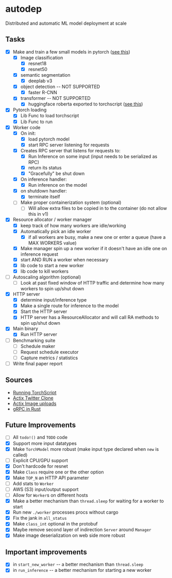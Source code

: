 # autodep
Distributed and automatic ML model deployment at scale

## Tasks
- [x] Make and train a few small models in pytorch ([see this](https://pytorch.org/vision/stable/models.html))
    - [x] Image classification
        - [x] resnet18
        - [x] resnet50
    - [x] semantic segmentation
        - [x] deeplab v3
    - [x] object detection -- NOT SUPPORTED
        - [x] faster R-CNN
    - [x] transformer -- NOT SUPPORTED
        - [x] huggingface roberta exported to torchscript ([see this](https://huggingface.co/docs/transformers/torchscript))
- [x] Pytorch loading
    - [x] Lib Func to load torchscript
    - [x] Lib Func to run
- [x] Worker code
    - [x] On init:
        - [x] load pytorch model
        - [x] start RPC server listening for requests
    - [x] Creates RPC server that listens for requests to:
        - [x] Run Inference on some input (input needs to be serialized as RPC)
        - [x] return its status
        - [x] "Gracefully" be shut down
    - [x] On inference handler:
        - [x] Run inference on the model
    - [x] on shutdown handler:
        - [x] terminate itself
    - [ ] Make proper containerization system (optional)
        - [ ] Will allow extra files to be copied in to the container (do not allow this in v1)
- [x] Resource allocator / worker manager
    - [x] keep track of how many workers are idle/working
    - [x] Automatically pick an idle worker
        - [x] if all workers are busy, make a new one or enter a queue (have a MAX WORKERS value)
    - [x] Make manager spin up a new worker if it doesn't have an idle one on inference request
    - [x] start AND RUN a worker when necessary
    - [x] lib code to start a new worker
    - [x] lib code to kill workers
- [ ] Autoscaling algorithm (optional)
    - [ ] Look at past fixed window of HTTP traffic and determine how many workers to spin up/shut down
- [x] HTTP server
    - [x] determine input/inference type
    - [x] Make a single route for inference to the model
    - [x] Start the HTTP server
    - [x] HTTP server has a ResourceAllocator and will call RA methods to spin up/shut down
- [x] Main binary
    - [x] Run HTTP server
- [ ] Benchmarking suite
    - [ ] Schedule maker
    - [ ] Request schedule executor
    - [ ] Capture metrics / statistics
- [ ] Write final paper report

## Sources
* [Running TorchScript](https://github.com/LaurentMazare/tch-rs/blob/main/examples/jit/README.md)
* [Actix Twitter Clone](https://hub.qovery.com/guides/tutorial/create-a-blazingly-fast-api-in-rust-part-1/)
* [Actix Image uploads](https://www.reddit.com/r/rust/comments/xzrznn/how_to_upload_and_download_files_through_actix_web/)
* [gRPC in Rust](https://github.com/hyperium/tonic/blob/master/examples/routeguide-tutorial.md)

## Future Improvements
- [ ] All `todo!()` and `TODO` code
- [x] Support more input datatypes
- [x] Make `TorchModel` more robust (make input type declared when `new` is called)
- [ ] Explicit CPU/GPU support
- [x] Don't hardcode for resnet
- [x] Make `Class` require one or the other option
- [x] Make `TOP_N` an HTTP API parameter
- [ ] Add stats to `Worker`
- [ ] AWS (S3) input/output support
- [ ] Allow for `Worker`s on different hosts
- [x] Make a better mechanism than `thread.sleep` for waiting for a worker to start
- [x] Run new `./worker` processes procs without cargo
- [x] Fix the jank in `all_status`
- [x] Make `class_int` optional in the protobuf
- [x] Maybe remove second layer of indirection `Server` around `Manager`
- [x] Make image deserialization on web side more robust

## Important improvements
- [x] in `start_new_worker` -- a better mechanism than `thread.sleep`
- [x] in `run_inference` -- a better mechanism for starting a new worker
